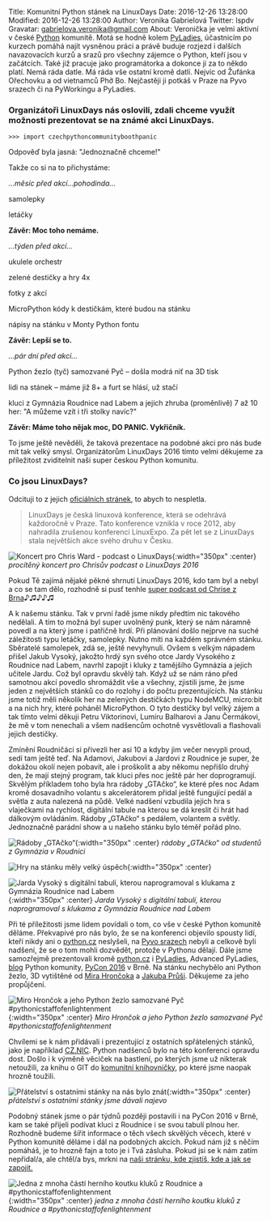 Title: Komunitní Python stánek na LinuxDays
Date: 2016-12-26 13:28:00
Modified: 2016-12-26 13:28:00
Author: Veronika Gabrielová
Twitter: lspdv
Gravatar: gabrielova.veronika@gmail.com
About: Veronička je velmi aktivní v české [Python](http://python.cz/) komunitě. Motá se hodně kolem [PyLadies](http://pyladies.cz/), účastnicím po kurzech pomáhá najít vysněnou práci a právě buduje rozjezd i dalších navazovacích kurzů a srazů pro všechny zájemce o Python, kteří jsou v začátcích. Také již pracuje jako programátorka a dokonce jí za to někdo platí. Nemá ráda datle. Má ráda vše ostatní kromě datlí. Nejvíc od Žufánka Ořechovku a od vietnamců Phở Bo. Nejčastěji ji potkáš v Praze na Pyvo srazech či na PyWorkingu a PyLadies.

### Organizátoři LinuxDays nás oslovili, zdali chceme využít možnosti prezentovat se na známé akci LinuxDays. 

```
>>> import czechpythoncommunityboothpanic
```

Odpověď byla jasná: "Jednoznačně chceme!"

Takže co si na to přichystáme:

*...měsíc před akcí...pohodinda...*

samolepky

letáčky

**Závěr: Moc toho nemáme.**

*...týden před akcí...*

ukulele orchestr

zelené destičky a hry 4x

fotky z akcí

MicroPython kódy k destičkám, které budou na stánku

nápisy na stánku v Monty Python fontu

**Závěr: Lepší se to.**

*...pár dní před akcí...*

Python žezlo (tyč) samozvané Pyč – došla modrá niť na 3D tisk

lidi na stánek – máme již 8+ a furt se hlásí, už stačí

kluci z Gymnázia Roudnice nad Labem a jejich zhruba (proměnlivě) 7 až 10 her: "A můžeme vzít i tři stolky navíc?"

**Závěr: Máme toho nějak moc, DO PANIC. Vykřičník.**


To jsme ještě nevěděli, že taková prezentace na podobné akci pro nás bude mít tak velký smysl. Organizátorům LinuxDays 2016 tímto velmi děkujeme za příležitost zviditelnit naši super českou Python komunitu.
 


### Co jsou LinuxDays? 

Odcituji to z jejich [oficiálních stránek](https://www.linuxdays.cz/), to abych to nespletla.

> LinuxDays je česká linuxová konference, která se odehrává každoročně v Praze. Tato
> konference vznikla v roce 2012, aby nahradila zrušenou konferenci LinuxExpo. Za pět
> let se z LinuxDays stala největších akce svého druhu v Česku.

![Koncert pro Chris Ward - podcast o LinuxDays]({filename}/images/linuxdays_img_2389.jpg){:width="350px" :center}
*procítěný koncert pro Chrisův podcast o LinuxDays 2016*

Pokud Tě zajímá nějaké pěkné shrnutí LinuxDays 2016, kdo tam byl a nebyl a co se tam dělo, rozhodně si pusť tenhle [super podcast od Chrise z Brna](https://soundcloud.com/chris-ward-908424795/rozhovory-na-linuxdayscz-2016-radio-beat-brno-petr-simacek)♪♫♪♪♫

A k našemu stánku. Tak v první řadě jsme nikdy předtím nic takového nedělali. A tím to možná byl super uvolněný punk, který se nám náramně povedl a na který jsme i patřičně hrdí.
Při plánování došlo nejprve na suché záležitosti typu letáčky, samolepky. Nutno míti na každém správném stánku. Sběratelé samolepek, zdá se, ještě nevyhynuli.
Ovšem s velkým nápadem přišel Jakub Vysoký, jakožto hrdý syn svého otce Jardy Vysokého z Roudnice nad Labem, navrhl zapojit i kluky z tamějšího Gymnázia a jejich učitele Jardu.
Což byl opravdu skvělý tah. Když už se nám ráno před samotnou akcí povedlo shromáždit vše a všechny, zjistili jsme, že jsme jeden z největších stánků co do rozlohy i do počtu prezentujících.
Na stánku jsme totiž měli několik her na zelených destičkách typu NodeMCU, micro:bit a na nich hry, které poháněl MicroPython.
O tyto destičky byl velký zájem a tak tímto velmi děkuji Petru Viktorinovi, Lumíru Balharovi a Janu Čermákovi, že mě v tom nenechali a všem nadšencům ochotně vysvětlovali a flashovali jejich destičky.

Zmínění Roudničáci si přivezli her asi 10 a kdyby jim večer nevypli proud, sedí tam ještě teď. Na Adamovi, Jakubovi a Jardovi z Roudnice je super, že dokážou okolí nejen pobavit, ale i proškolit a aby někomu nepřišlo druhý den, že mají stejný program, tak 
kluci přes noc ještě pár her doprogramují. Skvělým příkladem toho byla hra rádoby „GTAčko“, ke které přes noc Adam kromě dosavadního volantu s akcelerátorem přidal ještě fungující pedál a světla z auta nalezená na půdě.
Velké nadšení vzbudila jejich hra s vlaječkami na rychlost, digitální tabule na kterou se dá kreslit či hrát had dálkovým ovládáním. Rádoby „GTAčko“ s pedálem, volantem a světly. Jednoznačně parádní show a u našeho stánku bylo téměř pořád plno.

![Rádoby „GTAčko“]({filename}/images/linuxdays_img_2194.jpg){:width="350px" :center}
*rádoby „GTAčko“ od studentů z Gymnázia v Roudnici*

![Hry na stánku měly velký úspěch]({filename}/images/linuxdays_img_2211.jpg){:width="350px" :center}

![Jarda Vysoký s digitální tabulí, kterou naprogramoval s klukama z Gymnázia Roudnice nad Labem]({filename}/images/linuxdays_img_2216.jpg){:width="350px" :center}
*Jarda Vysoký s digitální tabulí, kterou naprogramoval s klukama z Gymnázia Roudnice nad Labem*


Při té příležitosti jsme lidem povídali o tom, co vše v české Python komunitě děláme. Překvapivé pro nás bylo, že se na konferenci objevilo spousty lidí, kteří nikdy ani o [python.cz](http://python.cz/) neslyšeli, na [Pyvo srazech](http://pyvo.cz/) nebyli a celkově byli nadšení, že se o tom mohli dozvědět, protože v Pythonu dělají.
Dále jsme samozřejmě prezentovali kromě [python.cz](http://python.cz/) i [PyLadies](http://pyladies.cz/), Advanced PyLadies, [blog](http://blog.python.cz/) Python komunity, [PyCon 2016](https://cz.pycon.org/2016/) v Brně.
Na stánku nechybělo ani Python žezlo, 3D vytištěné od [Mira Hrončoka](https://twitter.com/hroncok) a [Jakuba Průši](https://twitter.com/jakub_prusa). Děkujeme za jeho propůjčení. 

![Miro Hrončok a jeho Python žezlo samozvané Pyč #pythonicstaffofenlightenment]({filename}/images/linuxdays_img_2158.jpg){:width="350px" :center}
*Miro Hrončok a jeho Python žezlo samozvané Pyč #pythonicstaffofenlightenment*

Chvílemi se k nám přidávali i prezentující z ostatních spřátelených stánků, jako je například [CZ.NIC](https://www.nic.cz/). Python nadšenců bylo na této konferenci opravdu dost. Došlo i k výměně věciček na bastlení, po kterých jsme už nikterak netoužili, za knihu o GIT do [komunitní knihovničky](https://github.com/pyvec/bookshelf), po které jsme naopak hrozně toužili.

![Přátelství s ostatními stánky na nás bylo znát]({filename}/images/linuxdays_img_2200.jpg){:width="350px" :center}
*přátelství s ostatními stánky jsme dávali najevo*

Podobný stánek jsme o pár týdnů později postavili i na PyCon 2016 v Brně, kam se také přijeli podívat kluci z Roudnice i se svou tabulí plnou her. 
Rozhodně budeme šířit informace o těch všech skvělých věcech, které v Python komunitě děláme i dál na podobných akcích. Pokud nám již s něčím pomáháš, je to hrozně fajn a toto je i Tvá zásluha.
Pokud jsi se k nám zatím nepřidal/a, ale chtěl/a bys, mrkni na [naši stránku, kde zjistíš, kde a jak se zapojit.](http://python.cz/zapojse/) 

![Jedna z mnoha částí herního koutku kluků z Roudnice a #pythonicstaffofenlightenment]({filename}/images/linuxdays_img_2292.jpg){:width="350px" :center}
*jedna z mnoha částí herního koutku kluků z Roudnice a #pythonicstaffofenlightenment*
